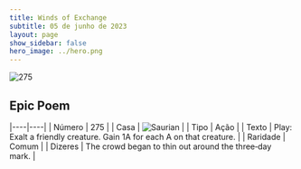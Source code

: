 ```yaml
---
title: Winds of Exchange
subtitle: 05 de junho de 2023
layout: page
show_sidebar: false
hero_image: ../hero.png
---
```


![275](https://mastervault-storage-prod.s3.amazonaws.com/media/card_front/en/600_275_2fc1b340bc00_en.png)


## Epic Poem

|----|----|
| Número | 275 |
| Casa | ![Saurian](https://archonarcana.com/images/thumb/9/9e/Saurian_P.png/22px-Saurian_P.png "Sauro") |
| Tipo | Ação |
| Texto | Play: Exalt a friendly creature. Gain 1A for each A on that creature.  |
| Raridade | Comum |
| Dizeres | The crowd began to thin out around the three‑day mark. |
